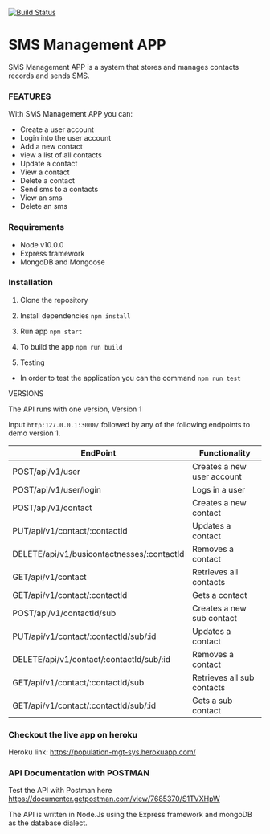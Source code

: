 [![Build Status](https://travis-ci.org/hariclerry/sms-mgt-app-api.svg?branch=master)](https://travis-ci.org/hariclerry/sms-mgt-app-api)

# SMS Management APP

 SMS Management APP is a system that stores and manages contacts records and sends SMS.


### FEATURES

With SMS Management APP you can:
* Create a user account
* Login into the user account
* Add a new contact
* view a list of all contacts
* Update a contact
* View a contact
* Delete a contact
* Send sms to a contacts
* View an sms
* Delete an sms

### Requirements
* Node v10.0.0
* Express framework
* MongoDB and Mongoose

### Installation

1. Clone the repository

2. Install dependencies
  ```npm install```

3. Run app
 ```npm start```

4. To build the app
 ```npm run build```

5. Testing

* In order to test the application you can the command
```npm run test``` 

VERSIONS

The API runs with one version, Version 1 

Input `http:127.0.0.1:3000/` followed by any of the following endpoints to demo version 1.

|EndPoint|Functionality|
|---------|------------|
|POST/api/v1/user|Creates a new user account|
|POST/api/v1/user/login|Logs in a user|
|POST/api/v1/contact|Creates a new contact|
|PUT/api/v1/contact/:contactId|Updates a contact|
|DELETE/api/v1/busicontactnesses/:contactId|Removes a contact|
|GET/api/v1/contact|Retrieves all contacts|
|GET/api/v1/contact/:contactId|Gets a contact|
|POST/api/v1/contactId/sub|Creates a new sub contact|
|PUT/api/v1/contact/:contactId/sub/:id|Updates a contact|
|DELETE/api/v1/contact/:contactId/sub/:id|Removes a contact|
|GET/api/v1/contact/:contactId/sub|Retrieves all sub contacts|
|GET/api/v1/contact/:contactId/sub/:id|Gets a sub contact|

### Checkout the live app on heroku
Heroku link: https://population-mgt-sys.herokuapp.com/

### API Documentation with POSTMAN
Test the API with Postman here https://documenter.getpostman.com/view/7685370/S1TVXHpW

The API is written in Node.Js using the Express framework and mongoDB as the database dialect.
